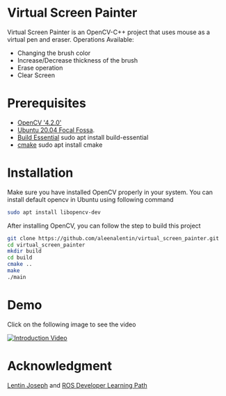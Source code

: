# Virtual Screen Painter
Virtual Screen Painter is an OpenCV-C++ project that uses mouse as a virtual pen and eraser.
  Operations Available:
* Changing the brush color
* Increase/Decrease thickness of the brush
* Erase operation
* Clear Screen

# Prerequisites
* [OpenCV '4.2.0'](https://linuxize.com/post/how-to-install-opencv-on-ubuntu-20-04/) 
* [Ubuntu 20.04 Focal Fossa](https://releases.ubuntu.com/20.04/).
* [Build Essential](https://linuxize.com/post/how-to-install-gcc-on-ubuntu-20-04/)
   sudo apt install build-essential
* [cmake](https://cmake.org/install/)
   sudo apt install cmake

# Installation

Make sure you have installed OpenCV properly in your system. You can install default opencv in Ubuntu using following command
```bash
sudo apt install libopencv-dev
```
After installing OpenCV, you can follow the step to build this project
```bash
git clone https://github.com/aleenalentin/virtual_screen_painter.git
cd virtual_screen_painter
mkdir build
cd build
cmake ..
make
./main
```
# Demo 

Click on the following image to see the video

[![Introduction Video](https://img.youtube.com/vi/d6cZk5gdIPc/0.jpg)](https://youtu.be/d6cZk5gdIPck)


# Acknowledgment
[Lentin Joseph](https://lentinjoseph.com/) and  [ROS Developer Learning Path](https://robocademy.com/2020/06/25/enroll-in-robot-operating-system-learning-path-by-lentin-joseph/)


